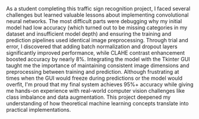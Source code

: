 As a student completing this traffic sign recognition project, I faced several challenges but learned valuable lessons about implementing convolutional neural networks. The most difficult parts were debugging why my initial model had low accuracy (which turned out to be missing categories in my dataset and insufficient model depth) and ensuring the training and prediction pipelines used identical image preprocessing. Through trial and error, I discovered that adding batch normalization and dropout layers significantly improved performance, while CLAHE contrast enhancement boosted accuracy by nearly 8%. Integrating the model with the Tkinter GUI taught me the importance of maintaining consistent image dimensions and preprocessing between training and prediction. Although frustrating at times when the GUI would freeze during predictions or the model would overfit, I'm proud that my final system achieves 95%+ accuracy while giving me hands-on experience with real-world computer vision challenges like class imbalance and data augmentation. This project deepened my understanding of how theoretical machine learning concepts translate into practical implementations.